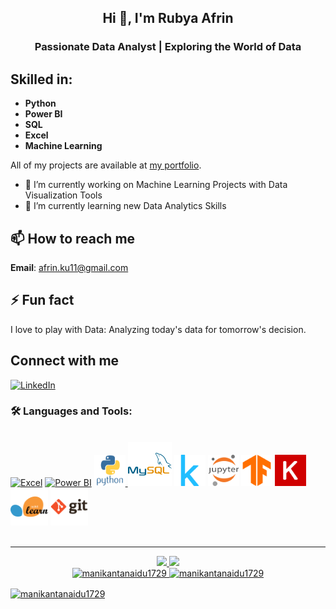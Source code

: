 <h2 align="center">Hi 👋, I'm Rubya Afrin</h2>
<h3 align="center">Passionate Data Analyst | Exploring the World of Data</h3>

## Skilled in:
- **Python**
- **Power BI**
- **SQL**
- **Excel**
- **Machine Learning**




All of my projects are available at [my portfolio](https://codebasics.io/portfolio/Rubya-Afrin).

- 🔭 I’m currently working on Machine Learning Projects with Data Visualization Tools
- 🌱 I’m currently learning new Data Analytics Skills


## 📫 How to reach me
**Email**: afrin.ku11@gmail.com

## ⚡ Fun fact
I love to play with Data: Analyzing today's data for tomorrow's decision.

## Connect with me
[![LinkedIn](https://img.shields.io/badge/LinkedIn-%230077B5.svg?logo=linkedin&logoColor=white)](https://www.linkedin.com/in/rubyaafrin/) 





### :hammer_and_wrench: Languages and Tools:
  <div style="display: inline_block"><br>
    <a href="https://www.microsoft.com/en-in/microsoft-365/excel" target="_blank" rel="noreferrer"> <img src="https://cdn1.iconfinder.com/data/icons/famous-brand-apps/100/_-04-512.png" alt="Excel" width="70" height="70"/></a>
       <a href="https://www.microsoft.com/en-us/power-platform/products/power-bi" target="_blank" rel="noreferrer"> <img src="https://upload.wikimedia.org/wikipedia/commons/c/cf/New_Power_BI_Logo.svg" alt="Power BI" width="50" height="50"/></a> 
     <a href="https://www.microsoft.com/en-us/power-platform/products/power-bi" target="_blank" rel="noreferrer"> <img src="https://github.com/devicons/devicon/blob/master/icons/python/python-original-wordmark.svg" title="Python" alt="Python" width="50" height="50"/</a> 
     <a href="https://www.mysql.com/" target="_blank" rel="noreferrer"> 
    <img src="https://raw.githubusercontent.com/devicons/devicon/master/icons/mysql/mysql-original-wordmark.svg" title="MySQL" alt="MySQL" width="70" height="70"/></a>
<a href="https://www.kaggle.com/" target="_blank" rel="noreferrer"> 
    <img src="https://raw.githubusercontent.com/devicons/devicon/master/icons/kaggle/kaggle-original.svg" title="Kaggle" alt="Kaggle" width="50" height="50"/></a>
<a href="https://jupyter.org/" target="_blank" rel="noreferrer"> 
    <img src="https://github.com/devicons/devicon/blob/master/icons/jupyter/jupyter-original-wordmark.svg" title="Jupyter" alt="Jupyter" width="50" height="50"/></a>
<a href="https://www.tensorflow.org/" target="_blank" rel="noreferrer"> 
    <img src="https://raw.githubusercontent.com/devicons/devicon/master/icons/tensorflow/tensorflow-original.svg" title="TensorFlow" alt="TensorFlow" width="50" height="50"/></a>
<a href="https://keras.io/" target="_blank" rel="noreferrer"> 
    <img src="https://raw.githubusercontent.com/devicons/devicon/master/icons/keras/keras-original.svg" title="Keras" alt="Keras" width="50" height="50"/></a>
<a href="https://scikit-learn.org/" target="_blank" rel="noreferrer"> 
    <img src="https://raw.githubusercontent.com/devicons/devicon/master/icons/scikitlearn/scikitlearn-original.svg" title="Scikit-learn" alt="Scikit-learn" width="60" height="60"/></a>
<a href="https://git-scm.com/" target="_blank" rel="noreferrer"> 
    <img src="https://raw.githubusercontent.com/devicons/devicon/master/icons/git/git-original-wordmark.svg" title="Git" alt="Git" width="60" height="60"/></a>


  
</div>


<!-- <img align="left" alt="Visual Studio Code" width="26px" src="https://raw.githubusercontent.com/github/explore/80688e429a7d4ef2fca1e82350fe8e3517d3494d/topics/visual-studio-code/visual-studio-code.png" />
<img align="left" alt="HTML5" width="26px" src="https://raw.githubusercontent.com/github/explore/80688e429a7d4ef2fca1e82350fe8e3517d3494d/topics/html/html.png" />
<img align="left" alt="CSS3" width="26px" src="https://raw.githubusercontent.com/github/explore/80688e429a7d4ef2fca1e82350fe8e3517d3494d/topics/css/css.png" />
<img align="left" alt="JavaScript" width="26px" src="https://raw.githubusercontent.com/github/explore/80688e429a7d4ef2fca1e82350fe8e3517d3494d/topics/javascript/javascript.png" />
<img align="left" alt="Git" width="26px" src="https://raw.githubusercontent.com/github/explore/80688e429a7d4ef2fca1e82350fe8e3517d3494d/topics/git/git.png" />
<img align="left" alt="GitHub" width="26px" src="https://raw.githubusercontent.com/github/explore/78df643247d429f6cc873026c0622819ad797942/topics/github/github.png" />
<img align="left" alt="GitHub" width="26px" src="https://raw.githubusercontent.com/github/explore/78df643247d429f6cc873026c0622819ad797942/topics/wordpress/wordpress.png" /> -->

<br />

---


  <div align="center">
  <a href="https://github.com/awwal1999">
 

  <img height="180em" src="https://github-readme-stats.vercel.app/api?username=RubyaAfrin&show_icons=true&theme=dracula&include_all_commits=true&count_private=true"/>
  <img height="180em" src="https://github-readme-stats.vercel.app/api/top-langs/?username=RubyaAfrin&layout=compact&langs_count=7&theme=dracula"/>
</div>
<!-- <details>
  <summary>:zap: GitHub Stats</summary>

  <img align="left" alt="Sam's GitHub Stats" src="http://github-readme-streak-stats.herokuapp.com?user=RubyaAfrin&theme=tokyonight&date_format=M%20j%5B%2C%20Y%5D" />

</details>

<details>
  <summary>:zap: Most Used Languages</summary>

  

<img align="left" alt="Sam's GitHub Top Languages" src="https://github-readme-stats.vercel.app/api/top-langs/?username=RubyaAfrin&layout=compact&theme=tokyonight" />

</details>  -->
<div align="center">
  <a href="https://github.com/awwal1999">
    <img height="180em"  src="https://github-readme-stats.vercel.app/api?username=RubyaAfrin&show_icons=true&locale=en" alt="manikantanaidu1729" />
<img height="180em"  src="https://github-readme-stats.vercel.app/api/top-langs?username=RubyaAfrin&show_icons=true&locale=en&layout=compact" alt="manikantanaidu1729" />

</div>
<p><img align="center" src="https://github-readme-streak-stats.herokuapp.com/?user=RubyaAfrin&" alt="manikantanaidu1729" /></p>


